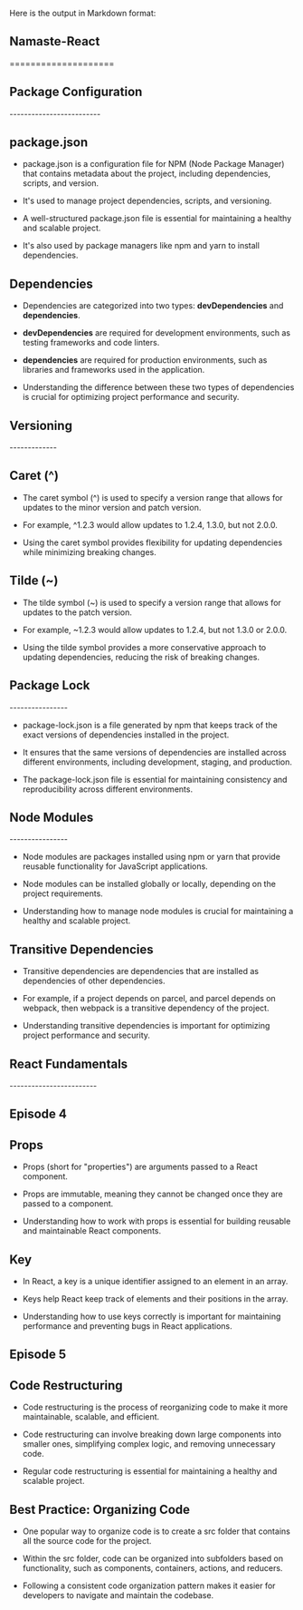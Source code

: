 Here is the output in Markdown format:

Namaste-React
-------------

\====================

Package Configuration
---------------------

\-------------------------

package.json
------------

*   package.json is a configuration file for NPM (Node Package Manager) that contains metadata about the project, including dependencies, scripts, and version.
    
*   It's used to manage project dependencies, scripts, and versioning.
    
*   A well-structured package.json file is essential for maintaining a healthy and scalable project.
    
*   It's also used by package managers like npm and yarn to install dependencies.
    

Dependencies
------------

*   Dependencies are categorized into two types: **devDependencies** and **dependencies**.
    
*   **devDependencies** are required for development environments, such as testing frameworks and code linters.
    
*   **dependencies** are required for production environments, such as libraries and frameworks used in the application.
    
*   Understanding the difference between these two types of dependencies is crucial for optimizing project performance and security.
    

Versioning
----------

\-------------

Caret (^)
---------

*   The caret symbol (^) is used to specify a version range that allows for updates to the minor version and patch version.
    
*   For example, ^1.2.3 would allow updates to 1.2.4, 1.3.0, but not 2.0.0.
    
*   Using the caret symbol provides flexibility for updating dependencies while minimizing breaking changes.
    

Tilde (~)
---------

*   The tilde symbol (~) is used to specify a version range that allows for updates to the patch version.
    
*   For example, ~1.2.3 would allow updates to 1.2.4, but not 1.3.0 or 2.0.0.
    
*   Using the tilde symbol provides a more conservative approach to updating dependencies, reducing the risk of breaking changes.
    

Package Lock
------------

\----------------

*   package-lock.json is a file generated by npm that keeps track of the exact versions of dependencies installed in the project.
    
*   It ensures that the same versions of dependencies are installed across different environments, including development, staging, and production.
    
*   The package-lock.json file is essential for maintaining consistency and reproducibility across different environments.
    

Node Modules
------------

\----------------

*   Node modules are packages installed using npm or yarn that provide reusable functionality for JavaScript applications.
    
*   Node modules can be installed globally or locally, depending on the project requirements.
    
*   Understanding how to manage node modules is crucial for maintaining a healthy and scalable project.
    

Transitive Dependencies
-----------------------

*   Transitive dependencies are dependencies that are installed as dependencies of other dependencies.
    
*   For example, if a project depends on parcel, and parcel depends on webpack, then webpack is a transitive dependency of the project.
    
*   Understanding transitive dependencies is important for optimizing project performance and security.
    

React Fundamentals
------------------

\------------------------

Episode 4
---------

Props
-----

*   Props (short for "properties") are arguments passed to a React component.
    
*   Props are immutable, meaning they cannot be changed once they are passed to a component.
    
*   Understanding how to work with props is essential for building reusable and maintainable React components.
    

Key
---

*   In React, a key is a unique identifier assigned to an element in an array.
    
*   Keys help React keep track of elements and their positions in the array.
    
*   Understanding how to use keys correctly is important for maintaining performance and preventing bugs in React applications.
    

Episode 5
---------

Code Restructuring
------------------

*   Code restructuring is the process of reorganizing code to make it more maintainable, scalable, and efficient.
    
*   Code restructuring can involve breaking down large components into smaller ones, simplifying complex logic, and removing unnecessary code.
    
*   Regular code restructuring is essential for maintaining a healthy and scalable project.
    

Best Practice: Organizing Code
------------------------------

*   One popular way to organize code is to create a src folder that contains all the source code for the project.
    
*   Within the src folder, code can be organized into subfolders based on functionality, such as components, containers, actions, and reducers.
    
*   Following a consistent code organization pattern makes it easier for developers to navigate and maintain the codebase.